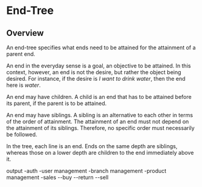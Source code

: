 # End-Tree
## Overview
An end-tree specifies what ends need to be attained for the attainment of a parent end.

An end in the everyday sense is a goal, an objective to be attained. In this context, however, an end is not the desire, but rather the object being desired. For instance, if the desire is _I want to drink water_, then the end here is _water_.

An end may have children. A child is an end that has to be attained before its parent, if the parent is to be attained.

An end may have siblings. A sibling is an alternative to each other in terms of the order of attainment. The attainment of an end must not depend on the attainment of its siblings. Therefore, no specific order must necessarily be followed.

In the tree, each line is an end. Ends on the same depth are siblings, whereas those on a lower depth are children to the end immediately above it.

output
-auth
-user management
-branch management
-product management
-sales
--buy
--return
--sell
